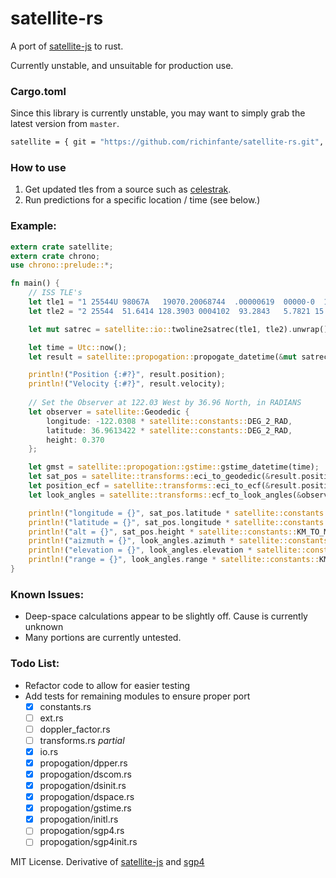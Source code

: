 # satellite-rs

A port of [satellite-js](https://github.com/shashwatak/satellite-js) to rust.

Currently unstable, and unsuitable for production use.


### Cargo.toml
Since this library is currently unstable, you may want to simply grab the latest version from `master`.
```bash
satellite = { git = "https://github.com/richinfante/satellite-rs.git", branch = "master" }
```

### How to use
1. Get updated tles from a source such as [celestrak](https://celestrak.com/NORAD/elements/stations.txt).
2. Run predictions for a specific location / time (see below.)

### Example:
```rust
extern crate satellite;
extern crate chrono;
use chrono::prelude::*;

fn main() {
    // ISS TLE's
    let tle1 = "1 25544U 98067A   19070.20068744  .00000619  00000-0  17310-4 0  9990";
    let tle2 = "2 25544  51.6414 128.3903 0004102  93.2843   5.7821 15.52799004160030";

    let mut satrec = satellite::io::twoline2satrec(tle1, tle2).unwrap();

    let time = Utc::now();
    let result = satellite::propogation::propogate_datetime(&mut satrec, time).unwrap();

    println!("Position {:#?}", result.position);
    println!("Velocity {:#?}", result.velocity);
    
    // Set the Observer at 122.03 West by 36.96 North, in RADIANS
    let observer = satellite::Geodedic {
        longitude: -122.0308 * satellite::constants::DEG_2_RAD,
        latitude: 36.9613422 * satellite::constants::DEG_2_RAD,
        height: 0.370
    };

    let gmst = satellite::propogation::gstime::gstime_datetime(time);
    let sat_pos = satellite::transforms::eci_to_geodedic(&result.position, gmst);
    let position_ecf = satellite::transforms::eci_to_ecf(&result.position, 0.0);
    let look_angles = satellite::transforms::ecf_to_look_angles(&observer, &position_ecf);

    println!("longitude = {}", sat_pos.latitude * satellite::constants::RAD_TO_DEG);
    println!("latitude = {}", sat_pos.longitude * satellite::constants::RAD_TO_DEG);
    println!("alt = {}", sat_pos.height * satellite::constants::KM_TO_MI);
    println!("aizmuth = {}", look_angles.azimuth * satellite::constants::RAD_TO_DEG);
    println!("elevation = {}", look_angles.elevation * satellite::constants::RAD_TO_DEG);
    println!("range = {}", look_angles.range * satellite::constants::KM_TO_MI);
}
```

### Known Issues:
- Deep-space calculations appear to be slightly off. Cause is currently unknown
- Many portions are currently untested.

### Todo List:
- Refactor code to allow for easier testing
- Add tests for remaining modules to ensure proper port
  - [x] constants.rs
  - [ ] ext.rs
  - [ ] doppler_factor.rs
  - [ ] transforms.rs _partial_
  - [x] io.rs
  - [x] propogation/dpper.rs
  - [x] propogation/dscom.rs
  - [x] propogation/dsinit.rs
  - [x] propogation/dspace.rs
  - [x] propogation/gstime.rs
  - [x] propogation/initl.rs
  - [ ] propogation/sgp4.rs
  - [ ] propogation/sgp4init.rs

MIT License. Derivative of [satellite-js](https://github.com/shashwatak/satellite-js) and [sgp4](https://pypi.org/project/sgp4/)